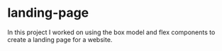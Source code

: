 # landing-page
In this project I worked on using the box model and flex components to create a landing page for a website.

